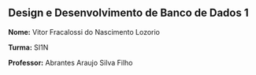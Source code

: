## Design e Desenvolvimento de Banco de Dados 1

**Nome:** Vitor Fracalossi do Nascimento Lozorio

**Turma:** SI1N

**Professor:** Abrantes Araujo Silva Filho